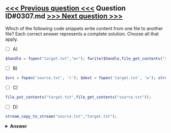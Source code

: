 [<<< Previous question <<<](0306.md)   Question ID#0307.md   [>>> Next question >>>](0308.md)
---

Which of the following code snippets write content from one file to another file? Each correct answer represents a complete solution. Choose all that apply.

- [ ] A)
```php
$handle = fopen("target.txt","w+"); fwrite($handle,file_get_contents("source.txt")); fclose($handle);
```

- [ ] B)
```php
$src = fopen('source.txt', 'r'); $dest = fopen('target.txt', 'w'); stream_copy_to_stream($src,$dest);
```

- [ ] C)
```php
file_put_contents("target.txt",file_get_contents("source.txt"));
```

- [ ] D)
```php
stream_copy_to_stream("source.txt","target.txt");
```


<details><summary><b>Answer</b></summary>
<p>
  Answer: <strong>A, B, C</strong>
</p>
</details>
